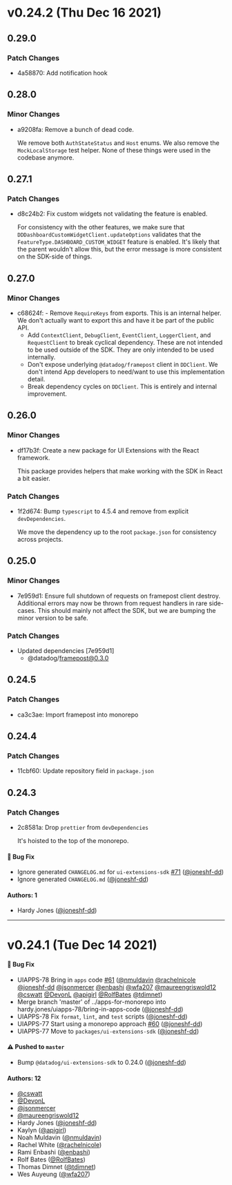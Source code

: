 # v0.24.2 (Thu Dec 16 2021)

## 0.29.0

### Patch Changes

-   4a58870: Add notification hook

## 0.28.0

### Minor Changes

-   a9208fa: Remove a bunch of dead code.

    We remove both `AuthStateStatus` and `Host` enums.
    We also remove the `MockLocalStorage` test helper.
    None of these things were used in the codebase anymore.

## 0.27.1

### Patch Changes

-   d8c24b2: Fix custom widgets not validating the feature is enabled.

    For consistency with the other features,
    we make sure that `DDDashboardCustomWidgetClient.updateOptions` validates that the `FeatureType.DASHBOARD_CUSTOM_WIDGET` feature is enabled.
    It's likely that the parent wouldn't allow this,
    but the error message is more consistent on the SDK-side of things.

## 0.27.0

### Minor Changes

-   c68624f: - Remove `RequireKeys` from exports.
    This is an internal helper.
    We don't actually want to export this and have it be part of the public API.
    -   Add `ContextClient`, `DebugClient`, `EventClient`, `LoggerClient`, and `RequestClient` to break cyclical dependency.
        These are not intended to be used outside of the SDK.
        They are only intended to be used internally.
    -   Don't expose underlying `@datadog/framepost` client in `DDClient`.
        We don't intend App developers to need/want to use this implementation detail.
    -   Break dependency cycles on `DDClient`.
        This is entirely and internal improvement.

## 0.26.0

### Minor Changes

-   df17b3f: Create a new package for UI Extensions with the React framework.

    This package provides helpers that make working with the SDK in React a bit easier.

### Patch Changes

-   1f2d674: Bump `typescript` to 4.5.4 and remove from explicit `devDependencies`.

    We move the dependency up to the root `package.json` for consistency across projects.

## 0.25.0

### Minor Changes

-   7e959d1: Ensure full shutdown of requests on framepost client destroy. Additional errors may now be thrown from request handlers in rare side-cases. This should mainly not affect the SDK, but we are bumping the minor version to be safe.

### Patch Changes

-   Updated dependencies [7e959d1]
    -   @datadog/framepost@0.3.0

## 0.24.5

### Patch Changes

-   ca3c3ae: Import framepost into monorepo

## 0.24.4

### Patch Changes

-   11cbf60: Update repository field in `package.json`

## 0.24.3

### Patch Changes

-   2c8581a: Drop `prettier` from `devDependencies`

    It's hoisted to the top of the monorepo.

#### 🐛 Bug Fix

-   Ignore generated `CHANGELOG.md` for `ui-extensions-sdk` [#71](https://github.com/DataDog/apps/pull/71) ([@joneshf-dd](https://github.com/joneshf-dd))
-   Ignore generated `CHANGELOG.md` ([@joneshf-dd](https://github.com/joneshf-dd))

#### Authors: 1

-   Hardy Jones ([@joneshf-dd](https://github.com/joneshf-dd))

---

# v0.24.1 (Tue Dec 14 2021)

#### 🐛 Bug Fix

-   UIAPPS-78 Bring in `apps` code [#61](https://github.com/DataDog/apps/pull/61) ([@nmuldavin](https://github.com/nmuldavin) [@rachelnicole](https://github.com/rachelnicole) [@joneshf-dd](https://github.com/joneshf-dd) [@jsonmercer](https://github.com/jsonmercer) [@enbashi](https://github.com/enbashi) [@wfa207](https://github.com/wfa207) [@maureengriswold12](https://github.com/maureengriswold12) [@cswatt](https://github.com/cswatt) [@DevonL](https://github.com/DevonL) [@apigirl](https://github.com/apigirl) [@RolfBates](https://github.com/RolfBates) [@tdimnet](https://github.com/tdimnet))
-   Merge branch 'master' of ../apps-for-monorepo into hardy.jones/uiapps-78/bring-in-apps-code ([@joneshf-dd](https://github.com/joneshf-dd))
-   UIAPPS-78 Fix `format`, `lint`, and `test` scripts ([@joneshf-dd](https://github.com/joneshf-dd))
-   UIAPPS-77 Start using a monorepo approach [#60](https://github.com/DataDog/apps/pull/60) ([@joneshf-dd](https://github.com/joneshf-dd))
-   UIAPPS-77 Move to `packages/ui-extensions-sdk` ([@joneshf-dd](https://github.com/joneshf-dd))

#### ⚠️ Pushed to `master`

-   Bump `@datadog/ui-extensions-sdk` to 0.24.0 ([@joneshf-dd](https://github.com/joneshf-dd))

#### Authors: 12

-   [@cswatt](https://github.com/cswatt)
-   [@DevonL](https://github.com/DevonL)
-   [@jsonmercer](https://github.com/jsonmercer)
-   [@maureengriswold12](https://github.com/maureengriswold12)
-   Hardy Jones ([@joneshf-dd](https://github.com/joneshf-dd))
-   Kaylyn ([@apigirl](https://github.com/apigirl))
-   Noah Muldavin ([@nmuldavin](https://github.com/nmuldavin))
-   Rachel White ([@rachelnicole](https://github.com/rachelnicole))
-   Rami Enbashi ([@enbashi](https://github.com/enbashi))
-   Rolf Bates ([@RolfBates](https://github.com/RolfBates))
-   Thomas Dimnet ([@tdimnet](https://github.com/tdimnet))
-   Wes Auyeung ([@wfa207](https://github.com/wfa207))
